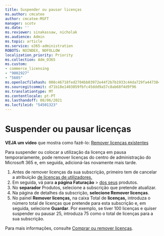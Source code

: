 ```yaml
---
title: Suspender ou pausar licenças
ms.author: cmcatee
author: cmcatee-MSFT
manager: scotv
ms.date: ''
ms.reviewer: sinakassaw, nicholak
ms.audience: Admin
ms.topic: article
ms.service: o365-administration
ROBOTS: NOINDEX, NOFOLLOW
localization_priority: Priority
ms.collection: Adm_O365
ms.custom:
- commerce_licensing
- "9002927"
- "5605"
ms.openlocfilehash: 008c46718fed2704bb03972e44f2b7b1933c44da729fa4473841939cc5caed51
ms.sourcegitcommit: d71b18e1403859fbfc45ddd9a57c8ab68f4d9f96
ms.translationtype: MT
ms.contentlocale: pt-PT
ms.lasthandoff: 08/06/2021
ms.locfileid: "54501323"
---
```

# <a name="suspend-or-pause-licenses"></a>Suspender ou pausar licenças

**VEJA um vídeo** que mostra como fazê-lo: [Remover licenças existentes](https://go.microsoft.com/fwlink/p/?linkid=2154938)

Para suspender ou colocar a utilização da licença em pausa temporariamente, pode remover licenças do centro de administração do Microsoft 365 e, em seguida, adicioná-las novamente mais tarde.

1. Antes de remover licenças da sua subscrição, primeiro tem de cancelar a atribuição [de licenças de utilizadores.](/microsoft-365/admin/manage/remove-licenses-from-users)
2. Em seguida, vá para **a página Faturação**  >  [dos seus](https://go.microsoft.com/fwlink/p/?linkid=842054) produtos.
3. No **separador** Produtos, selecione a subscrição que pretende atualizar.
4. Na página de detalhes da subscrição, **selecione Remover licenças**.
5. No painel **Remover licenças,** na caixa Total de **licenças,** introduza o número total de licenças que pretende para esta subscrição e, em seguida, selecione **Guardar**. Por exemplo, se tiver 100 licenças e quiser suspender ou pausar 25, introduza 75 como o total de licenças para a sua subscrição.

Para mais informações, consulte [Comprar ou remover licenças](/microsoft-365/commerce/licenses/buy-licenses).